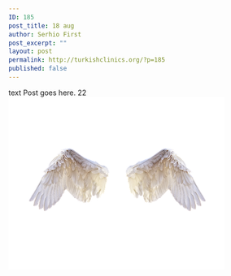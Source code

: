 ```yaml
---
ID: 185
post_title: 18 aug
author: Serhio First
post_excerpt: ""
layout: post
permalink: http://turkishclinics.org/?p=185
published: false
---
```

text Post goes here. 22 
![alt text](https://raw.githubusercontent.com/Serhiofirst/post/master/dir/img.png)
